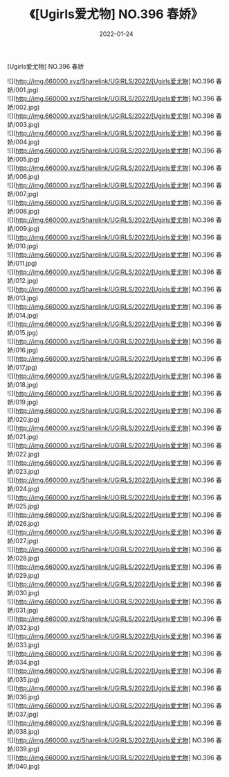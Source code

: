 ﻿---
layout: post
title:  《[Ugirls爱尤物] NO.396 春娇》
date:   2022-01-24
img: http://img.660000.xyz/Sharelink/UGIRLS/2022/[Ugirls爱尤物] NO.396 春娇/000.jpg
categories: [美女, 清纯, 唯美]
---

[Ugirls爱尤物] NO.396 春娇

 ![](http://img.660000.xyz/Sharelink/UGIRLS/2022/[Ugirls爱尤物] NO.396 春娇/001.jpg) <br>![](http://img.660000.xyz/Sharelink/UGIRLS/2022/[Ugirls爱尤物] NO.396 春娇/002.jpg) <br>![](http://img.660000.xyz/Sharelink/UGIRLS/2022/[Ugirls爱尤物] NO.396 春娇/003.jpg) <br>![](http://img.660000.xyz/Sharelink/UGIRLS/2022/[Ugirls爱尤物] NO.396 春娇/004.jpg) <br>![](http://img.660000.xyz/Sharelink/UGIRLS/2022/[Ugirls爱尤物] NO.396 春娇/005.jpg) <br>![](http://img.660000.xyz/Sharelink/UGIRLS/2022/[Ugirls爱尤物] NO.396 春娇/006.jpg) <br>![](http://img.660000.xyz/Sharelink/UGIRLS/2022/[Ugirls爱尤物] NO.396 春娇/007.jpg) <br>![](http://img.660000.xyz/Sharelink/UGIRLS/2022/[Ugirls爱尤物] NO.396 春娇/008.jpg) <br>![](http://img.660000.xyz/Sharelink/UGIRLS/2022/[Ugirls爱尤物] NO.396 春娇/009.jpg) <br>![](http://img.660000.xyz/Sharelink/UGIRLS/2022/[Ugirls爱尤物] NO.396 春娇/010.jpg) <br>![](http://img.660000.xyz/Sharelink/UGIRLS/2022/[Ugirls爱尤物] NO.396 春娇/011.jpg) <br>![](http://img.660000.xyz/Sharelink/UGIRLS/2022/[Ugirls爱尤物] NO.396 春娇/012.jpg) <br>![](http://img.660000.xyz/Sharelink/UGIRLS/2022/[Ugirls爱尤物] NO.396 春娇/013.jpg) <br>![](http://img.660000.xyz/Sharelink/UGIRLS/2022/[Ugirls爱尤物] NO.396 春娇/014.jpg) <br>![](http://img.660000.xyz/Sharelink/UGIRLS/2022/[Ugirls爱尤物] NO.396 春娇/015.jpg) <br>![](http://img.660000.xyz/Sharelink/UGIRLS/2022/[Ugirls爱尤物] NO.396 春娇/016.jpg) <br>![](http://img.660000.xyz/Sharelink/UGIRLS/2022/[Ugirls爱尤物] NO.396 春娇/017.jpg) <br>![](http://img.660000.xyz/Sharelink/UGIRLS/2022/[Ugirls爱尤物] NO.396 春娇/018.jpg) <br>![](http://img.660000.xyz/Sharelink/UGIRLS/2022/[Ugirls爱尤物] NO.396 春娇/019.jpg) <br>![](http://img.660000.xyz/Sharelink/UGIRLS/2022/[Ugirls爱尤物] NO.396 春娇/020.jpg) <br>![](http://img.660000.xyz/Sharelink/UGIRLS/2022/[Ugirls爱尤物] NO.396 春娇/021.jpg) <br>![](http://img.660000.xyz/Sharelink/UGIRLS/2022/[Ugirls爱尤物] NO.396 春娇/022.jpg) <br>![](http://img.660000.xyz/Sharelink/UGIRLS/2022/[Ugirls爱尤物] NO.396 春娇/023.jpg) <br>![](http://img.660000.xyz/Sharelink/UGIRLS/2022/[Ugirls爱尤物] NO.396 春娇/024.jpg) <br>![](http://img.660000.xyz/Sharelink/UGIRLS/2022/[Ugirls爱尤物] NO.396 春娇/025.jpg) <br>![](http://img.660000.xyz/Sharelink/UGIRLS/2022/[Ugirls爱尤物] NO.396 春娇/026.jpg) <br>![](http://img.660000.xyz/Sharelink/UGIRLS/2022/[Ugirls爱尤物] NO.396 春娇/027.jpg) <br>![](http://img.660000.xyz/Sharelink/UGIRLS/2022/[Ugirls爱尤物] NO.396 春娇/028.jpg) <br>![](http://img.660000.xyz/Sharelink/UGIRLS/2022/[Ugirls爱尤物] NO.396 春娇/029.jpg) <br>![](http://img.660000.xyz/Sharelink/UGIRLS/2022/[Ugirls爱尤物] NO.396 春娇/030.jpg) <br>![](http://img.660000.xyz/Sharelink/UGIRLS/2022/[Ugirls爱尤物] NO.396 春娇/031.jpg) <br>![](http://img.660000.xyz/Sharelink/UGIRLS/2022/[Ugirls爱尤物] NO.396 春娇/032.jpg) <br>![](http://img.660000.xyz/Sharelink/UGIRLS/2022/[Ugirls爱尤物] NO.396 春娇/033.jpg) <br>![](http://img.660000.xyz/Sharelink/UGIRLS/2022/[Ugirls爱尤物] NO.396 春娇/034.jpg) <br>![](http://img.660000.xyz/Sharelink/UGIRLS/2022/[Ugirls爱尤物] NO.396 春娇/035.jpg) <br>![](http://img.660000.xyz/Sharelink/UGIRLS/2022/[Ugirls爱尤物] NO.396 春娇/036.jpg) <br>![](http://img.660000.xyz/Sharelink/UGIRLS/2022/[Ugirls爱尤物] NO.396 春娇/037.jpg) <br>![](http://img.660000.xyz/Sharelink/UGIRLS/2022/[Ugirls爱尤物] NO.396 春娇/038.jpg) <br>![](http://img.660000.xyz/Sharelink/UGIRLS/2022/[Ugirls爱尤物] NO.396 春娇/039.jpg) <br>![](http://img.660000.xyz/Sharelink/UGIRLS/2022/[Ugirls爱尤物] NO.396 春娇/040.jpg) <br>